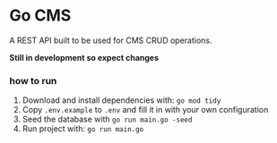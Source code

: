 # Go CMS
A REST API built to be used for CMS CRUD operations.

**Still in development so expect changes**

### how to run
1. Download and install dependencies with: `go mod tidy`
2. Copy `.env.example` to `.env` and fill it in with your own configuration
3. Seed the database with `go run main.go -seed`
4. Run project with: `go run main.go`